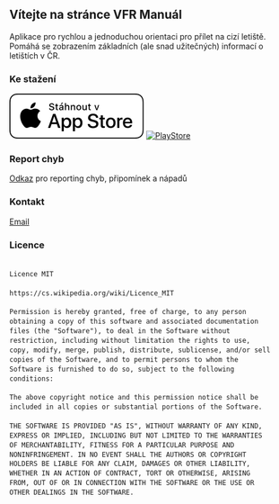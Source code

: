 ## Vítejte na stránce VFR Manuál

Aplikace pro rychlou a jednoduchou orientaci pro přílet na cizí letiště. Pomáhá se zobrazením základních (ale snad užitečných) informací o letištích v ČR.

### Ke stažení
[![AppStore][appstore-image]][appstore-url]
[![PlayStore][playstore-image]][playstore-url]


<!-- Put the following at the end of README.md -->
[appstore-image]: Download_on_the_App_Store_Badge_CZ_RGB_wht_092917.svg
[playstore-image]: https://play.google.com/intl/en_us/badges/static/images/badges/cs_badge_web_generic.png

<!-- Setup URLs -->
[appstore-url]: https://www.apple.com
[playstore-url]: https://play.google.com/store/apps/details?id=com.lomolo.vfr_manual&pcampaignid=pcampaignidMKT-Other-global-all-co-prtnr-py-PartBadge-Mar2515-1

### Report chyb
[Odkaz](https://github.com/CZlovek/vfrmanual/issues) pro reporting chyb, připomínek a nápadů 

### Kontakt
[Email](mailto:petr.sukac@gmail.com)

### Licence
```markdown

Licence MIT

https://cs.wikipedia.org/wiki/Licence_MIT

Permission is hereby granted, free of charge, to any person
obtaining a copy of this software and associated documentation
files (the "Software"), to deal in the Software without
restriction, including without limitation the rights to use,
copy, modify, merge, publish, distribute, sublicense, and/or sell
copies of the Software, and to permit persons to whom the
Software is furnished to do so, subject to the following
conditions:

The above copyright notice and this permission notice shall be
included in all copies or substantial portions of the Software.

THE SOFTWARE IS PROVIDED "AS IS", WITHOUT WARRANTY OF ANY KIND,
EXPRESS OR IMPLIED, INCLUDING BUT NOT LIMITED TO THE WARRANTIES
OF MERCHANTABILITY, FITNESS FOR A PARTICULAR PURPOSE AND
NONINFRINGEMENT. IN NO EVENT SHALL THE AUTHORS OR COPYRIGHT
HOLDERS BE LIABLE FOR ANY CLAIM, DAMAGES OR OTHER LIABILITY,
WHETHER IN AN ACTION OF CONTRACT, TORT OR OTHERWISE, ARISING
FROM, OUT OF OR IN CONNECTION WITH THE SOFTWARE OR THE USE OR
OTHER DEALINGS IN THE SOFTWARE.

```